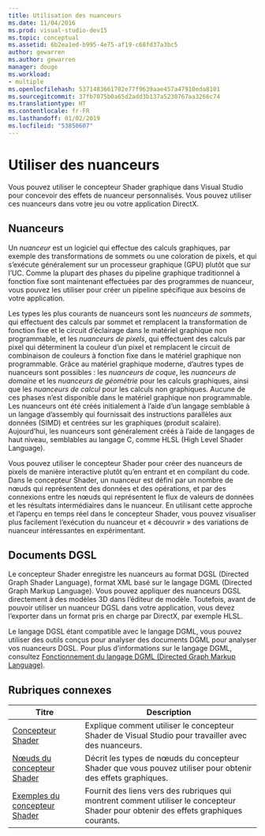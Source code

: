 ```yaml
---
title: Utilisation des nuanceurs
ms.date: 11/04/2016
ms.prod: visual-studio-dev15
ms.topic: conceptual
ms.assetid: 6b2ea1ed-b995-4e75-af19-c68fd37a3bc5
author: gewarren
ms.author: gewarren
manager: douge
ms.workload:
- multiple
ms.openlocfilehash: 5371483661702e77f9639aae457a47910eda8101
ms.sourcegitcommit: 37fb7075b0a65d2add3b137a5230767aa3266c74
ms.translationtype: HT
ms.contentlocale: fr-FR
ms.lasthandoff: 01/02/2019
ms.locfileid: "53850607"
---
```

# <a name="work-with-shaders"></a>Utiliser des nuanceurs

Vous pouvez utiliser le concepteur Shader graphique dans Visual Studio pour concevoir des effets de nuanceur personnalisés. Vous pouvez utiliser ces nuanceurs dans votre jeu ou votre application DirectX.

## <a name="shaders"></a>Nuanceurs

Un *nuanceur* est un logiciel qui effectue des calculs graphiques, par exemple des transformations de sommets ou une coloration de pixels, et qui s’exécute généralement sur un processeur graphique (GPU) plutôt que sur l’UC. Comme la plupart des phases du pipeline graphique traditionnel à fonction fixe sont maintenant effectuées par des programmes de nuanceur, vous pouvez les utiliser pour créer un pipeline spécifique aux besoins de votre application.

Les types les plus courants de nuanceurs sont les *nuanceurs de sommets*, qui effectuent des calculs par sommet et remplacent la transformation de fonction fixe et le circuit d’éclairage dans le matériel graphique non programmable, et les *nuanceurs de pixels*, qui effectuent des calculs par pixel qui déterminent la couleur d’un pixel et remplacent le circuit de combinaison de couleurs à fonction fixe dans le matériel graphique non programmable. Grâce au matériel graphique moderne, d’autres types de nuanceurs sont possibles : les *nuanceurs de coque*, les *nuanceurs de domaine* et les *nuanceurs de géométrie* pour les calculs graphiques, ainsi que les *nuanceurs de calcul* pour les calculs non graphiques. Aucune de ces phases n’est disponible dans le matériel graphique non programmable. Les nuanceurs ont été créés initialement à l’aide d’un langage semblable à un langage d’assembly qui fournissait des instructions parallèles aux données (SIMD) et centrées sur les graphiques (produit scalaire). Aujourd’hui, les nuanceurs sont généralement créés à l’aide de langages de haut niveau, semblables au langage C, comme HLSL (High Level Shader Language).

Vous pouvez utiliser le concepteur Shader pour créer des nuanceurs de pixels de manière interactive plutôt qu’en entrant et en compilant du code. Dans le concepteur Shader, un nuanceur est défini par un nombre de nœuds qui représentent des données et des opérations, et par des connexions entre les nœuds qui représentent le flux de valeurs de données et les résultats intermédiaires dans le nuanceur. En utilisant cette approche et l’aperçu en temps réel dans le concepteur Shader, vous pouvez visualiser plus facilement l’exécution du nuanceur et « découvrir » des variations de nuanceur intéressantes en expérimentant.

## <a name="dgsl-documents"></a>Documents DGSL

Le concepteur Shader enregistre les nuanceurs au format DGSL (Directed Graph Shader Language), format XML basé sur le langage DGML (Directed Graph Markup Language). Vous pouvez appliquer des nuanceurs DGSL directement à des modèles 3D dans l’éditeur de modèle. Toutefois, avant de pouvoir utiliser un nuanceur DGSL dans votre application, vous devez l’exporter dans un format pris en charge par DirectX, par exemple HLSL.

Le langage DGSL étant compatible avec le langage DGML, vous pouvez utiliser des outils conçus pour analyser des documents DGML pour analyser vos nuanceurs DGSL. Pour plus d’informations sur le langage DGML, consultez [Fonctionnement du langage DGML (Directed Graph Markup Language)](../modeling/customize-code-maps-by-editing-the-dgml-files.md).

## <a name="related-topics"></a>Rubriques connexes

|Titre|Description|
|-----------|-----------------|
|[Concepteur Shader](../designers/shader-designer.md)|Explique comment utiliser le concepteur Shader de Visual Studio pour travailler avec des nuanceurs.|
|[Nœuds du concepteur Shader](../designers/shader-designer-nodes.md)|Décrit les types de nœuds du concepteur Shader que vous pouvez utiliser pour obtenir des effets graphiques.|
|[Exemples du concepteur Shader](../designers/shader-designer-examples.md)|Fournit des liens vers des rubriques qui montrent comment utiliser le concepteur Shader pour obtenir des effets graphiques courants.|